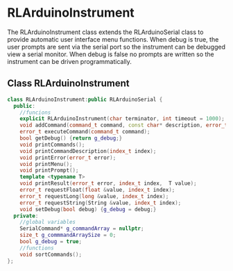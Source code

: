 # RLArduinoInstrument
The RLArduinoInstrument class extends the RLArduinoSerial class to provide automatic user interface menu
functions. When debug is true, the user prompts are sent via the serial port so the instrument can be
debugged view a serial monitor. When debug is false no prompts are written so the instrument can be
driven programmatically.

## Class RLArduinoInstrument
```C++
class RLArduinoInstrument:public RLArduinoSerial {
  public:
    //funcions
    explicit RLArduinoInstrument(char terminator, int timeout = 1000);
    void addCommand(command_t command, const char* description, error_t (*commandHandler)(index_t index));
    error_t executeCommand(command_t command);
    bool getDebug() {return g_debug;}
    void printCommands();
    void printCommandDescription(index_t index);
    void printError(error_t error);
    void printMenu();
    void printPrompt();
    template <typename T> 
    void printResult(error_t error, index_t index,  T value);
    error_t requestFloat(float &value, index_t index);
    error_t requestLong(long &value, index_t index);
    error_t requestString(String &value, index_t index);
    void setDebug(bool debug) {g_debug = debug;}
  private:
    //global variables
    SerialCommand* g_commandArray = nullptr;
    size_t g_commmandArraySize = 0;
    bool g_debug = true;
    //functions
    void sortCommands();
};
```